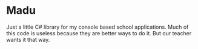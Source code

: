 # Madu

Just a little C# library for my console based school applications.
Much of this code is useless because they are better ways to do it. But our teacher wants it that way.
